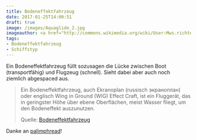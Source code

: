 ```yaml
---
title: Bodeneffektfahrzeug
date: 2017-01-25T14:00:51
draft: true
image: /images/Aquaglide_2.jpg
imageauthor: <a href="http://commons.wikimedia.org/wiki/User:Mws.richter" title="User:Mws.richter">Stefan Richter</a>
tags:
- Bodeneffektfahrzeug
- Schiffstyp
---
```


Ein Bodeneffektfahrzeug füllt sozusagen die Lücke zwischen Boot
(transportfähig) und Flugzeug (schnell). Sieht dabei aber auch noch
ziemlich abgespaced aus.

> Ein Bodeneffektfahrzeug, auch Ekranoplan (russisch экраноплан) oder englisch
> Wing in Ground (WIG) Effect Craft, ist ein Fluggerät, das in geringster Höhe
> über ebene Oberflächen, meist Wasser fliegt, um den Bodeneffekt auszunutzen.
>
> Quelle: [Bodeneffektfahrzeug](https://de.wikipedia.org/wiki/Bodeneffektfahrzeug)

Danke an [palimphread](https://twitter.com/palimphread)!
